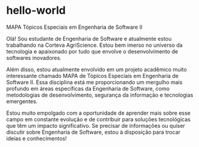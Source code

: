 # hello-world
MAPA Tópicos Especiais em Engenharia de Software II

Olá! Sou estudante de Engenharia de Software e atualmente estou trabalhando na Corteva AgriScience. Estou bem imerso no universo da tecnologia e apaixonado por tudo que envolve o desenvolvimento de softwares inovadores.

Além disso, estou atualmente envolvido em um projeto acadêmico muito interessante chamado MAPA de Tópicos Especiais em Engenharia de Software II. Essa disciplina está me proporcionando um mergulho mais profundo em áreas específicas da Engenharia de Software, como metodologias de desenvolvimento, segurança da informação e tecnologias emergentes.

Estou muito empolgado com a oportunidade de aprender mais sobre esse campo em constante evolução e de contribuir para soluções tecnológicas que têm um impacto significativo. Se precisar de informações ou quiser discutir sobre Engenharia de Software, estou à disposição para trocar ideias e conhecimentos!
